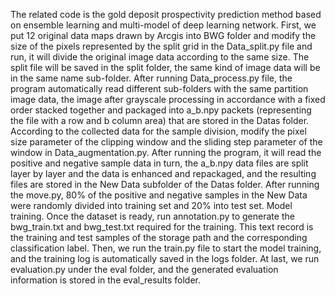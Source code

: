    The related code is the gold deposit prospectivity prediction method based on ensemble learning and multi-model of deep learning network. First, we put 12 original data maps drawn by Arcgis into BWG folder and modify the size of the pixels represented by the split grid in the Data_split.py file and run, it will divide the original image data according to the same size. The split file will be saved in the split folder, the same kind of image data will be in the same name sub-folder. After running Data_process.py file, the program automatically read different sub-folders with the same partition image data, the image after grayscale processing in accordance with a fixed order stacked together and packaged into a_b.npy packets (representing the file with a row and b column area) that are stored in the Datas folder. According to the collected data for the sample division, modify the pixel size parameter of the clipping window and the sliding step parameter of the window in Data_augmentation.py. After running the program, it will read the positive and negative sample data in turn, the a_b.npy data files are split layer by layer and the data is enhanced and repackaged, and the resulting files are stored in the New Data subfolder of the Datas folder. After running the move.py, 80% of the positive and negative samples in the New Data were randomly divided into training set and 20% into test set. Model training. Once the dataset is ready, run annotation.py to generate the bwg_train.txt and bwg_test.txt required for the training. This text record is the training and test samples of the storage path and the corresponding classification label. Then, we run the train.py file to start the model training, and the training log is automatically saved in the logs folder. At last, we run evaluation.py under the eval folder, and the generated evaluation information is stored in the eval_results folder.
